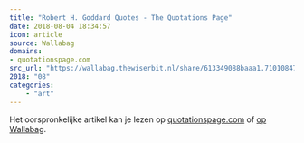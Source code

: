 ```yaml
---
title: "Robert H. Goddard Quotes - The Quotations Page"
date: 2018-08-04 18:34:57
icon: article
source: Wallabag
domains:
- quotationspage.com
src_url: "https://wallabag.thewiserbit.nl/share/613349088baaa1.71010847"
2018: "08"
categories:
    - "art"
---
```

Het oorspronkelijke artikel kan je lezen op [quotationspage.com](http://www.quotationspage.com/quotes/Robert_H._Goddard/) of [op Wallabag](https://wallabag.thewiserbit.nl/share/613349088baaa1.71010847). 